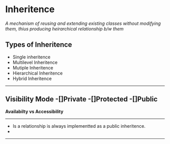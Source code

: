  # Inheritence
 _A mechanism of reusing and extending existing classes without modifying them, thius producing heirarchical relationship b/w them_

 ## Types of Inheritence
 - Single inheritence
 - Multilevel Inheritence
 - Mutiple Inheritence
 - Hierarchical Inheritence
 - Hybrid Inheritence


 ---
 **Visibility Mode**
 -[]Private
 -[]Protected
 -[]Public
 ---

**Availabilty vs Accessibility**


---
- Is a relationship is always implementted as a public inheritence. 
- 
---
